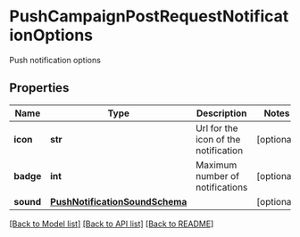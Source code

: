# PushCampaignPostRequestNotificationOptions

Push notification options
## Properties
Name | Type | Description | Notes
------------ | ------------- | ------------- | -------------
**icon** | **str** | Url for the icon of the notification | [optional] 
**badge** | **int** | Maximum number of notifications | [optional] 
**sound** | [**PushNotificationSoundSchema**](PushNotificationSoundSchema.md) |  | [optional] 

[[Back to Model list]](../README.md#documentation-for-models) [[Back to API list]](../README.md#documentation-for-api-endpoints) [[Back to README]](../README.md)


